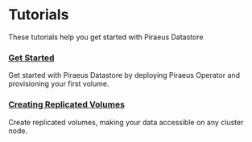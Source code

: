 # Tutorials

These tutorials help you get started with Piraeus Datastore

### [Get Started](./get-started.md)
Get started with Piraeus Datastore by deploying Piraeus Operator and provisioning your first volume.

### [Creating Replicated Volumes](./replicated-volumes.md)

Create replicated volumes, making your data accessible on any cluster node.
